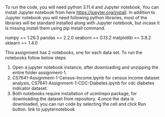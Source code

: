 To run the code, you will need python 3.11.4 and Jupyter notebook, You can install Jupyter notebook from here <https://jupyter.org/install>. 
In addition to Jupyter notebook you will need following python libraries, most of the libraries will be standard installed along with Jupyter notebook, but incase it is missing install them using pip install command.


numpy == 1.26.3
pandas == 2.2.0
seaborn == 0.13.2
matplotlib == 3.8.2
sklearn == 1.4.0

This assignment has 2 notebooks, one for each  data set. To run the notebooks follow below steps
1. Open a jupyter notebook instance, after downloading and unzipping the entire folder assignment-1.
2. CS7641-Assignment-1-Census-Income.ipynb for census income dataset analysis, CS7641-Assignment-1-CDC-Diabetes.ipynb for cdc diabetes indicator dataset.
3. Both notebooks require installation of ucimlrepo package, for downloading the dataset from repository.
4.once the data is downloaded, you can run code by selecting the cell and click Run button.
link to jupyternotebook



